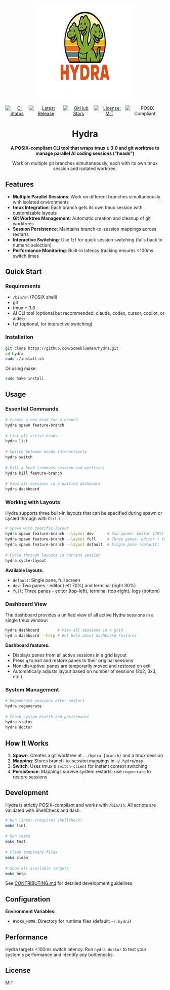 <div align="center">
    <a href="https://github.com/Someblueman/hydra">
        <img width="300" height="300" src="assets/hydra.png" alt="Hydra Logo">
    </a>
    <br>
    <br>
    <div style="display: flex;">
        <a href="https://github.com/Someblueman/hydra/actions?query=workflow%3Aci">
            <img src="https://github.com/Someblueman/hydra/workflows/CI/badge.svg" alt="CI Status">
        </a>
        <a href="https://github.com/Someblueman/hydra/releases">
            <img src="https://img.shields.io/github/release/Someblueman/hydra.svg" alt="Latest Release">
        </a>
        <a href="https://github.com/Someblueman/hydra/stargazers">
            <img src="https://img.shields.io/github/stars/Someblueman/hydra.svg" alt="GitHub Stars">
        </a>
        <a href="https://github.com/Someblueman/hydra/blob/main/LICENSE">
            <img src="https://img.shields.io/badge/license-MIT-blue.svg" alt="License: MIT">
        </a>
        <a>
            <img src="https://img.shields.io/badge/POSIX-compliant-brightgreen.svg" alt="POSIX Compliant">
        </a>
    </div>
    <h1>Hydra</h1>
    <p>
        <b>A POSIX-compliant CLI tool that wraps tmux ≥ 3.0 and git worktree to manage parallel AI coding sessions ("heads")</b>
    </p>
    <p>
        Work on multiple git branches simultaneously, each with its own tmux session and isolated worktree.
    </p>
</div>


## Features

- **Multiple Parallel Sessions**: Work on different branches simultaneously with isolated environments
- **tmux Integration**: Each branch gets its own tmux session with customizable layouts
- **Git Worktree Management**: Automatic creation and cleanup of git worktrees
- **Session Persistence**: Maintains branch-to-session mappings across restarts
- **Interactive Switching**: Use fzf for quick session switching (falls back to numeric selection)
- **Performance Monitoring**: Built-in latency tracking ensures <100ms switch times

## Quick Start

### Requirements

- `/bin/sh` (POSIX shell)
- git
- tmux ≥ 3.0
- AI CLI tool (optional but recommended: claude, codex, cursor, copilot, or aider)
- fzf (optional, for interactive switching)

### Installation

```sh
git clone https://github.com/Someblueman/hydra.git
cd hydra
sudo ./install.sh
```

Or using make:

```sh
sudo make install
```

## Usage

### Essential Commands

```sh
# Create a new head for a branch
hydra spawn feature-branch

# List all active heads
hydra list

# Switch between heads interactively
hydra switch

# Kill a head (removes session and worktree)
hydra kill feature-branch

# View all sessions in a unified dashboard
hydra dashboard
```

### Working with Layouts

Hydra supports three built-in layouts that can be specified during spawn or cycled through with `Ctrl-L`:

```sh
# Spawn with specific layout
hydra spawn feature-branch --layout dev      # Two panes: editor (70%) + terminal (30%)
hydra spawn feature-branch --layout full     # Three panes: editor + terminal + logs
hydra spawn feature-branch --layout default  # Single pane (default)

# Cycle through layouts in current session
hydra cycle-layout
```

**Available layouts:**
- `default`: Single pane, full screen
- `dev`: Two panes - editor (left 70%) and terminal (right 30%)
- `full`: Three panes - editor (top-left), terminal (top-right), logs (bottom)

### Dashboard View

The dashboard provides a unified view of all active Hydra sessions in a single tmux window:

```sh
hydra dashboard        # View all sessions in a grid
hydra dashboard --help # Get help about dashboard features
```

**Dashboard features:**
- Displays panes from all active sessions in a grid layout
- Press `q` to exit and restore panes to their original sessions
- Non-disruptive: panes are temporarily moved and restored on exit
- Automatically adjusts layout based on number of sessions (2x2, 3x3, etc.)

### System Management

```sh
# Regenerate sessions after restart
hydra regenerate

# Check system health and performance
hydra status
hydra doctor
```

## How It Works

1. **Spawn**: Creates a git worktree at `../hydra-{branch}` and a tmux session
2. **Mapping**: Stores branch-to-session mappings in `~/.hydra/map`
3. **Switch**: Uses tmux's `switch-client` for instant context switching
4. **Persistence**: Mappings survive system restarts; use `regenerate` to restore sessions

## Development

Hydra is strictly POSIX-compliant and works with `/bin/sh`. All scripts are validated with ShellCheck and dash.

```sh
# Run linter (requires shellcheck)
make lint

# Run tests
make test

# Clean temporary files
make clean

# Show all available targets
make help
```

See [CONTRIBUTING.md](CONTRIBUTING.md) for detailed development guidelines.

## Configuration

**Environment Variables:**
- `HYDRA_HOME`: Directory for runtime files (default: `~/.hydra`)

## Performance

Hydra targets <100ms switch latency. Run `hydra doctor` to test your system's performance and identify any bottlenecks.

## License

MIT
